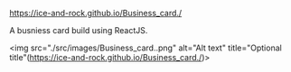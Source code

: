 https://ice-and-rock.github.io/Business_card./



A busniess card build using ReactJS.



<img src="./src/images/Business_card..png" alt="Alt text" title="Optional title"(https://ice-and-rock.github.io/Business_card./)>
